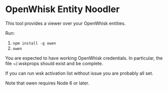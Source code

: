 # OpenWhisk Entity Noodler

This tool provides a viewer over your OpenWhisk entities.

Run:

 1. `npm install -g owen`
 2. `owen`

You are expected to have working OpenWhisk credentials. In particular, the file ~/.wskprops should exist and be complete.

If you can run wsk activation list without issue you are probably all set.

Note that owen requires Node 6 or later.

